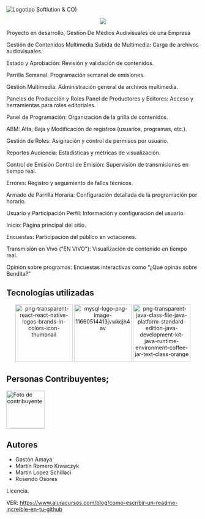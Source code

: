 

![Logotipo Softlution & CO)](https://github.com/user-attachments/assets/4dc8180c-d971-4f43-a982-1674b3cf585b)


<p align="center">
<img src="https://img.shields.io/badge/STATUS-EN%20PROCESO-red">
</p>

Proyecto en desarrollo, Gestion De Medios Audivisuales de una Empresa 

Gestión de Contenidos Multimedia
Subida de Multimedia: Carga de archivos audiovisuales.

Estado y Aprobación: Revisión y validación de contenidos.

Parrilla Semanal: Programación semanal de emisiones.

Gestión Multimedia: Administración general de archivos multimedia.

 Paneles de Producción y Roles
Panel de Productores y Editores: Acceso y herramientas para roles editoriales.

Panel de Programación: Organización de la grilla de contenidos.

ABM: Alta, Baja y Modificación de registros (usuarios, programas, etc.).

Gestión de Roles: Asignación y control de permisos por usuario.

Reportes Audiencia: Estadísticas y métricas de visualización.

Control de Emisión
Control de Emisión: Supervisión de transmisiones en tiempo real.

Errores: Registro y seguimiento de fallos técnicos.

Armado de Parrilla Horaria: Configuración detallada de la programación por horario.

 Usuario y Participación
Perfil: Información y configuración del usuario.

Inicio: Página principal del sitio.

Encuestas: Participación del público en votaciones.

Transmisión en Vivo ("EN VIVO"): Visualización de contenido en tiempo real.

Opinión sobre programas: Encuestas interactivas como “¿Qué opinás sobre Bendita?”

  
## Tecnologías utilizadas




<p align="center">
  <img width="150" height="150" alt="png-transparent-react-react-native-logos-brands-in-colors-icon-thumbnail" src="https://github.com/user-attachments/assets/153cdad2-f1c2-4ec2-ba4d-0c72453790f4" />
  <img width="150" height="150" alt="mysql-logo-png-image-11660514413jvwkcjh4av" src="https://github.com/user-attachments/assets/fadfef91-986e-4355-a439-6a74b110b6b3" />
  <img width="150" height="150" alt="png-transparent-java-class-file-java-platform-standard-edition-java-development-kit-java-runtime-environment-coffee-jar-text-class-orange" src="https://github.com/user-attachments/assets/2aeb76c4-07af-4f4c-8e3a-a4ea4b457717" />


</p>

## Personas Contribuyentes;
<a href="https://github.com/chispamaya/SoftLution-CO/graphs/contributors">
 <a href="https://github.com/chispamaya/SoftLution-CO/graphs/contributors">
  <img src="https://github.com/user-attachments/assets/58251b39-fee5-466f-87cb-3f37fc61dad2" alt="Foto de contribuyente" height="100"/>
</a>



## Autores

- Gastón Amaya
- Martín Romero Krawczyk
- Martín Lopez Schillaci
- Rosendo Osores

Licencia.

VER: https://www.aluracursos.com/blog/como-escribir-un-readme-increible-en-tu-github
